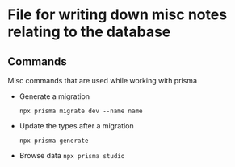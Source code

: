 # File for writing down misc notes relating to the database

## Commands

Misc commands that are used while working with prisma

-   Generate a migration

    `npx prisma migrate dev --name name`

-   Update the types after a migration

    `npx prisma generate`

-   Browse data
    `npx prisma studio`
